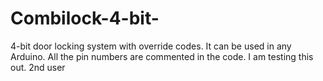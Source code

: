 # Combilock-4-bit-
4-bit door locking system with override codes.
It can be used in any Arduino. All the pin numbers are commented in the code.
I am testing this out.
2nd user
